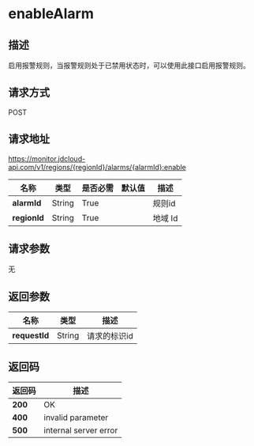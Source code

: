 # enableAlarm


## 描述
启用报警规则，当报警规则处于已禁用状态时，可以使用此接口启用报警规则。

## 请求方式
POST

## 请求地址
https://monitor.jdcloud-api.com/v1/regions/{regionId}/alarms/{alarmId}:enable

|名称|类型|是否必需|默认值|描述|
|---|---|---|---|---|
|**alarmId**|String|True||规则id|
|**regionId**|String|True||地域 Id|

## 请求参数
无


## 返回参数
|名称|类型|描述|
|---|---|---|
|**requestId**|String|请求的标识id|



## 返回码
|返回码|描述|
|---|---|
|**200**|OK|
|**400**|invalid parameter|
|**500**|internal server error|
